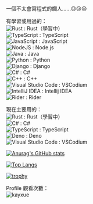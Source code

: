 一個不太會寫程式的爛人......😢😢😢

有學習或用過的：  
![Rust](https://img.shields.io/badge/rust-%23000000.svg?style=for-the-badge&logo=rust&logoColor=white) : Rust（學習中）  
![TypeScript](https://img.shields.io/badge/typescript-%23007ACC.svg?style=for-the-badge&logo=typescript&logoColor=white) : TypeScript  
![JavaScript](https://img.shields.io/badge/javascript-%23323330.svg?style=for-the-badge&logo=javascript&logoColor=%23F7DF1E) : JavaScript    
![NodeJS](https://img.shields.io/badge/node.js-6DA55F?style=for-the-badge&logo=node.js&logoColor=white) : Node.js  
![Java](https://img.shields.io/badge/java-%23ED8B00.svg?style=for-the-badge&logo=coffeescript&logoColor=white) : Java  
![Python](https://img.shields.io/badge/python-3670A0?style=for-the-badge&logo=python&logoColor=ffdd54) : Python  
![Django](https://img.shields.io/badge/django-%23092E20.svg?style=for-the-badge&logo=django&logoColor=white) : Django  
![C#](https://img.shields.io/badge/c%23-%23239120.svg?style=for-the-badge&logo=dotnet&logoColor=white) : C#  
![C++](https://img.shields.io/badge/c++-%2300599C.svg?style=for-the-badge&logo=c%2B%2B&logoColor=white) : C++  
![Visual Studio Code](https://img.shields.io/badge/VSCodium-0078d7.svg?style=for-the-badge&logo=vscodium&logoColor=white) : VSCodium  
![IntelliJ IDEA](https://img.shields.io/badge/IntelliJIDEA-000000.svg?style=for-the-badge&logo=intellij-idea&logoColor=white) : Intellij IDEA  
![Rider](https://img.shields.io/badge/Rider-000000.svg?style=for-the-badge&logo=Rider&logoColor=white&color=black&labelColor=crimson) : Rider  



現在主要用的：  
![Rust](https://img.shields.io/badge/rust-%23000000.svg?style=for-the-badge&logo=rust&logoColor=white) : Rust（學習中）  
![C#](https://img.shields.io/badge/c%23-%23239120.svg?style=for-the-badge&logo=dotnet&logoColor=white) : C#  
![TypeScript](https://img.shields.io/badge/typescript-%23007ACC.svg?style=for-the-badge&logo=typescript&logoColor=white) : TypeScript    
![Deno](https://img.shields.io/badge/deno-000000?style=for-the-badge&logo=deno&logoColor=white) : Deno  
![Visual Studio Code](https://img.shields.io/badge/VSCodium-0078d7.svg?style=for-the-badge&logo=vscodium&logoColor=white) : VSCodium     

[![Anurag's GitHub stats](https://github-stats-kappa.vercel.app/api?username=Kayxue&show_icons=true&count_private=true)](https://github.com/anuraghazra/github-readme-stats)


[![Top Langs](https://github-stats-kappa.vercel.app/api/top-langs/?username=Kayxue&langs_count=10)](https://github.com/anuraghazra/github-readme-stats)

[![trophy](https://github-profile-trophy.vercel.app/?username=Kayxue)](https://github.com/ryo-ma/github-profile-trophy)

Profile 觀看次數：  
![kayxue](https://count.getloli.com/@kayxue)  
